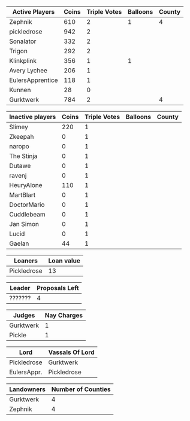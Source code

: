 | Active Players  | Coins | Triple Votes | Balloons | County |
|-----------------|-------|--------------|----------|--------|
| Zephnik         |  610  |2             |1         |  4     |
| pickledrose     |  942  |2             |          |        |
| Sonalator       | 332   |2             |          |        |
| Trigon          |292    |2             |          |        |
| Klinkplink      |356    | 1            |1         |        |
| Avery Lychee    |   206 |   1          |          |        |
| EulersApprentice|118    |    1         |          |        |
| Kunnen          |   28  |     0        |          |        |
|  Gurktwerk      | 784   |2             |          |4       |

|Inactive players| Coins | Triple Votes | Balloons | County |
|----------------|-------|--------------|----------|--------|
| Slimey         | 220   |1             |          |        |
| Zkeepah        |   0   |  1           |          |        |
| naropo         |  0    | 1            |          |        |
| The Stinja     | 0     |   1          |          |        |
| Dutawe         |  0    |    1         |          |        |
| ravenj         |   0   |     1        |          |        |
| HeuryAlone     | 110   | 1            |          |        |
| MartBlart      |  0    |1             |          |        |
| DoctorMario    |    0  | 1            |          |        |
| Cuddlebeam     | 0     |  1           |          |        |
| Jan Simon      | 0     |   1          |          |        |
| Lucid          | 0     |    1         |          |        |
|Gaelan          |   44  |     1        |          |        |

|Loaners     |Loan value |
|------------|-----------|
|Pickledrose |    13     |

|Leader      |Proposals Left|
|------------|--------------|
|???????     |4             |

|Judges     |Nay Charges|
|-----------|-----------|
|Gurktwerk  |1          |
|Pickle     |1          |

|Lord       | Vassals Of Lord|
|-----------|----------------|
|Pickledrose|Gurktwerk       |
|EulersAppr.|Pickledrose     |

|Landowners | Number of Counties |
|-----------|--------------------|
|Gurktwerk  |4                   |
|Zephnik    |4                   |
